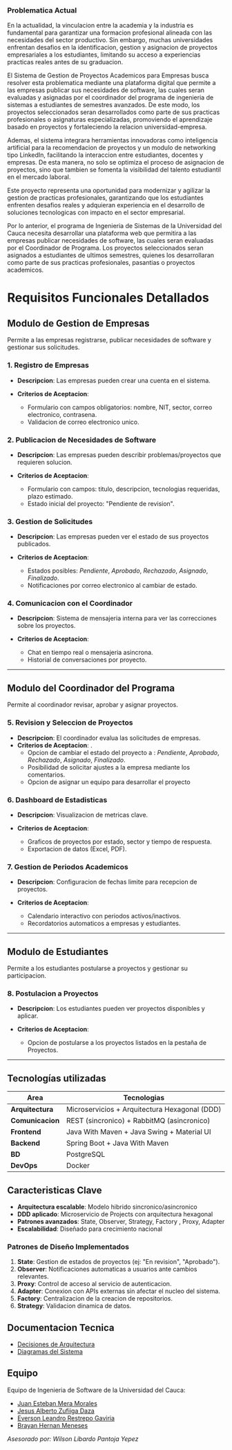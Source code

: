 ### Problematica Actual
En la actualidad, la vinculacion entre la academia y la industria es
fundamental para garantizar una formacion profesional alineada con las
necesidades del sector productivo. Sin embargo, muchas universidades
enfrentan desafios en la identificacion, gestion y asignacion de proyectos
empresariales a los estudiantes, limitando su acceso a experiencias practicas
reales antes de su graduacion.

El Sistema de Gestion de Proyectos Academicos para Empresas busca resolver
esta problematica mediante una plataforma digital que permite a las empresas
publicar sus necesidades de software, las cuales seran evaluadas y
asignadas por el coordinador del programa de ingenieria de sistemas a
estudiantes de semestres avanzados. De este modo, los proyectos seleccionados
seran desarrollados como parte de sus practicas profesionales o asignaturas
especializadas, promoviendo el aprendizaje basado en proyectos y fortaleciendo
la relacion universidad-empresa.

Ademas, el sistema integrara herramientas innovadoras como inteligencia artificial
para la recomendacion de proyectos y un modulo de networking tipo LinkedIn, facilitando
la interaccion entre estudiantes, docentes y empresas. De esta manera, no solo se
optimiza el proceso de asignacion de proyectos, sino que tambien se fomenta la visibilidad
del talento estudiantil en el mercado laboral.

Este proyecto representa una oportunidad para modernizar y agilizar la gestion de
practicas profesionales, garantizando que los estudiantes enfrenten desafios reales
y adquieran experiencia en el desarrollo de soluciones tecnologicas con impacto en
el sector empresarial.

Por lo anterior, el programa de Ingenieria de Sistemas de la Universidad del Cauca
necesita desarrollar una plataforma web que permitira a las empresas publicar necesidades
de software, las cuales seran evaluadas por el Coordinador de Programa. Los proyectos
seleccionados seran asignados a estudiantes de ultimos semestres, quienes los desarrollaran
como parte de sus practicas profesionales, pasantias o proyectos academicos.

# **Requisitos Funcionales Detallados**

## **Modulo de Gestion de Empresas**

Permite a las empresas registrarse, publicar necesidades de software y gestionar sus solicitudes.

### **1. Registro de Empresas**

* **Descripcion**: Las empresas pueden crear una cuenta en el sistema.
* **Criterios de Aceptacion**:

  * Formulario con campos obligatorios: nombre, NIT, sector, correo electronico, contrasena.
  * Validacion de correo electronico unico.

### **2. Publicacion de Necesidades de Software**

* **Descripcion**: Las empresas pueden describir problemas/proyectos que requieren solucion.
* **Criterios de Aceptacion**:

  * Formulario con campos: titulo, descripcion, tecnologias requeridas, plazo estimado.
  * Estado inicial del proyecto: "Pendiente de revision".

### **3. Gestion de Solicitudes**

* **Descripcion**: Las empresas pueden ver el estado de sus proyectos publicados.
* **Criterios de Aceptacion**:

  * Estados posibles: *Pendiente*, *Aprobado*, *Rechazado*, *Asignado*, *Finalizado*.
  * Notificaciones por correo electronico al cambiar de estado.

### **4. Comunicacion con el Coordinador**

* **Descripcion**: Sistema de mensajeria interna para ver las correcciones sobre los proyectos.
* **Criterios de Aceptacion**:

  * Chat en tiempo real o mensajeria asincrona.
  * Historial de conversaciones por proyecto.

---

## **Modulo del Coordinador del Programa**

Permite al coordinador revisar, aprobar y asignar proyectos.

### **5. Revision y Seleccion de Proyectos**

* **Descripcion**: El coordinador evalua las solicitudes de empresas.
* **Criterios de Aceptacion**:
.
  * Opcion de cambiar el estado del proyecto a : *Pendiente*, *Aprobado*, *Rechazado*, *Asignado*, *Finalizado*.
  * Posibilidad de solicitar ajustes a la empresa mediante los comentarios.
  * Opcion de asignar un equipo para desarrollar el proyecto

### **6. Dashboard de Estadisticas**

* **Descripcion**: Visualizacion de metricas clave.
* **Criterios de Aceptacion**:

  * Graficos de proyectos por estado, sector y tiempo de respuesta.
  * Exportacion de datos (Excel, PDF).

### **7. Gestion de Periodos Academicos**

* **Descripcion**: Configuracion de fechas limite para recepcion de proyectos.
* **Criterios de Aceptacion**:

  * Calendario interactivo con periodos activos/inactivos.
  * Recordatorios automaticos a empresas y estudiantes.

---

## **Modulo de Estudiantes**

Permite a los estudiantes postularse a proyectos y gestionar su participacion.

### **8. Postulacion a Proyectos**

* **Descripcion**: Los estudiantes pueden ver proyectos disponibles y aplicar.
* **Criterios de Aceptacion**:

  * Opcion de postularse a los proyectos listados en la pestaña de Proyectos.

---

## Tecnologías utilizadas

| Area             | Tecnologias                                     |
|------------------|-------------------------------------------------|
| **Arquitectura** | Microservicios + Arquitectura Hexagonal (DDD)   |
| **Comunicacion** | REST (sincronico) + RabbitMQ (asincronico)      |
| **Frontend**     | Java With Maven + Java Swing + Material UI      |
| **Backend**      | Spring Boot + Java With Maven                   |
| **BD**           | PostgreSQL                                      |
| **DevOps**       | Docker                                          |

## Caracteristicas Clave

- **Arquitectura escalable**: Modelo hibrido sincronico/asincronico
- **DDD aplicado**: Microservicio de Projects con arquitectura hexagonal
- **Patrones avanzados**: State, Observer, Strategy, Factory , Proxy, Adapter
- **Escalabilidad**: Diseñado para crecimiento nacional

### Patrones de Diseño Implementados
1. **State**: Gestion de estados de proyectos (ej: "En revision", "Aprobado").
2. **Observer**: Notificaciones automaticas a usuarios ante cambios relevantes.
3. **Proxy**: Control de acceso al servicio de autenticacion.
4. **Adapter**: Conexion con APIs externas sin afectar el nucleo del sistema.
5. **Factory**: Centralizacion de la creacion de repositorios.
6. **Strategy**: Validacion dinamica de datos.

## Documentacion Tecnica

- [Decisiones de Arquitectura](https://docs.google.com/document/d/1R4yLteDbi5kCjZ0_aYPhGcBWfqUeNgPaAy6oHvkTNcw/edit?usp=sharing)
- [Diagramas del Sistema](https://drive.google.com/drive/folders/1Q4XbRvnvD693VKftSgEncQ41jGtSvG4P?usp=sharing)

## Equipo

Equipo de Ingenieria de Software de la Universidad del Cauca:
- [Juan Esteban Mera Morales]()
- [Jesus Alberto Zufiiga Daza]()
- [Everson Leandro Restrepo Gaviria]()
- [Brayan Hernan Meneses]()

*Asesorado por: Wilson Libardo Pantoja Yepez*
